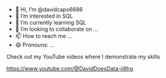 - 👋 Hi, I’m @davidcapo6686
- 👀 I’m interested in SQL
- 🌱 I’m currently learning SQL
- 💞️ I’m looking to collaborate on ...
- 📫 How to reach me ...
- 😄 Pronouns: ...

Check out my YouTube videos where I demonstrate my skills

https://www.youtube.com/@DavidDoesData-ii9hg

<!---
davidcapo6686/davidcapo6686 is a ✨ special ✨ repository because its `README.md` (this file) appears on your GitHub profile.
You can click the Preview link to take a look at your changes.
--->
